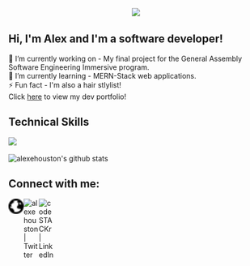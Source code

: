 <p align="center">
  <img src="https://user-images.githubusercontent.com/113874361/206784635-fc88205f-8759-405d-a381-822c1ac268a1.jpg" />
</p>

## Hi, I'm Alex and I'm a software developer!
🔭 I’m currently working on - My final project for the General Assembly Software Engineering Immersive program.
<br />
🌱 I’m currently learning - MERN-Stack web applications.
<br />
⚡ Fun fact - I'm also a hair stlylist!
<br />
Click <a href="https://alexehouston.github.io/portfolio/">here</a> to view my dev portfolio!

## Technical Skills
<img src="https://skillicons.dev/icons?i=js,py,html,css,nodejs,express,react,django,mongodb,postgres,aws,heroku,vscode,ps,ai" />

![alexehouston's github stats](https://github-readme-stats.vercel.app/api?username=alexehouston&count_private=true&include_all_commits=true&theme=chartreuse-dark)

## Connect with me:
[<img align="left" alt="www.alexehouston.com" width="30x" src="https://raw.githubusercontent.com/iconic/open-iconic/master/svg/globe.svg" />][website]
[<img align="left" alt="alexehouston | Twitter" width="30px" src="https://cdn.jsdelivr.net/npm/simple-icons@v3/icons/twitter.svg" />][twitter]
[<img align="left" alt="codeSTACKr | LinkedIn" width="30px" src="https://cdn.jsdelivr.net/npm/simple-icons@v3/icons/linkedin.svg" />][linkedin]
<br />

[website]: https://alexehouston.com
[twitter]: https://twitter.com/alexehouston
[linkedin]: https://www.linkedin.com/in/alexehouston
